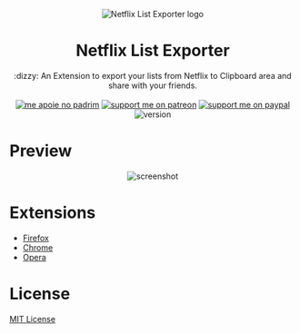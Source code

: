 <p align="center"><img src="https://i.imgur.com/pTgqeTX.png" alt="Netflix List Exporter logo" /></p>
<h1 align="center">Netflix List Exporter</h1>
<p align="center">:dizzy: An Extension to export your lists from Netflix to Clipboard area and share with your friends.
<br><br>
<a href="https://www.padrim.com.br/daltonmenezes"><img src="https://img.shields.io/badge/me%20apoie%20no-padrim-red.svg" alt="me apoie no padrim" /></a>
<a href="https://www.patreon.com/daltonmenezes"><img src="https://img.shields.io/badge/support%20me%20on-patreon-orange.svg" alt="support me on patreon" /></a>
<a href="https://paypal.me/daltonmenezes"><img src="https://img.shields.io/badge/support%20me%20on-paypal-green.svg" alt="support me on paypal" /></a>  
<img src="https://img.shields.io/badge/version-v2.0.1-red.svg" alt="version"/>
</p>

# Preview
<p align="center"><img src="https://i.imgur.com/TyGuuoY.png" alt="screenshot"></p>

# Extensions
- [Firefox](https://addons.mozilla.org/pt-BR/firefox/addon/netflix-list-exporter/)
- [Chrome](https://chrome.google.com/webstore/detail/netflix-list-exporter/mkhmjimpmgfjejbemjbimepeifijlagc)
- [Opera](https://addons.opera.com/pt-br/extensions/details/netflix-list-exporter)

# License
[MIT License](https://github.com/daltonmenezes/netflix-list-exporter/blob/master/LICENSE)
